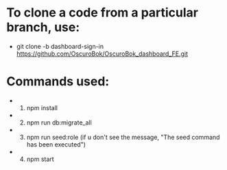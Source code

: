 # To clone a code from a particular branch, use:
* git clone -b dashboard-sign-in https://github.com/OscuroBok/OscuroBok_dashboard_FE.git

# Commands used:
* 1. npm install
* 2. npm run db:migrate_all
* 3. npm run seed:role (if u don't see the message, "The seed command has been executed")
* 4. npm start
